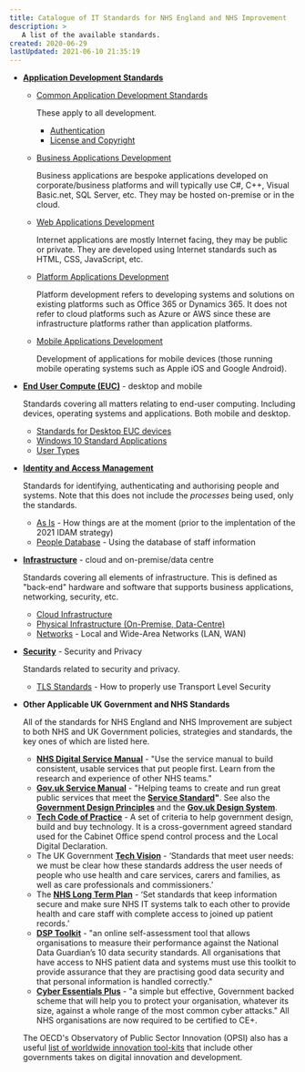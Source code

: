 ```yaml
---
title: Catalogue of IT Standards for NHS England and NHS Improvement
description: >
   A list of the available standards.
created: 2020-06-29
lastUpdated: 2021-06-10 21:35:19
---
```


- **[Application Development Standards](./application-development/readme)**
  
  - [Common Application Development Standards](./application-development/common-dev/readme)

    These apply to all development.

    - [Authentication](application-development/common-dev/authentication)
    - [License and Copyright](application-development/common-dev/code-license-and-copyright)

  - [Business Applications Development](./application-development/business-dev/readme)

    Business applications are bespoke applications developed on corporate/business platforms and will typically use C#, C++, Visual Basic.net, SQL Server, etc. They may be hosted on-premise or in the cloud.

  - [Web Applications Development](./application-development/web-dev/readme)

    Internet applications are mostly Internet facing, they may be public or private. They are developed using Internet standards such as HTML, CSS, JavaScript, etc.

  - [Platform Applications Development](./application-development/platform-dev/readme)

    Platform development refers to developing systems and solutions on existing platforms such as Office 365 or Dynamics 365. It does not refer to cloud platforms such as Azure or AWS since these are infrastructure platforms rather than application platforms.

  - [Mobile Applications Development](./application-development/mobile-dev/readme)

    Development of applications for mobile devices (those running mobile operating systems such as Apple iOS and Google Android).

- **[End User Compute (EUC)](./euc)** - desktop and mobile

  Standards covering all matters relating to end-user computing. Including devices, operating systems and applications. Both mobile and desktop.

  * [Standards for Desktop EUC devices](./euc/desktop-devices.md)
  * [Windows 10 Standard Applications](./euc/windows-10-standard-apps.md)
  * [User Types](euc/user-types)


- **[Identity and Access Management](./idam)**

  Standards for identifying, authenticating and authorising people and systems. Note that this does not include the _processes_ being used, only the standards.

  - [As Is](idam/as-is/readme) - How things are at the moment (prior to the implentation of the 2021 IDAM strategy)
  - [People Database](idam/peopledb) - Using the database of staff information


- **[Infrastructure](./infrastructure)** - cloud and on-premise/data centre

  Standards covering all elements of infrastructure. This is defined as "back-end" hardware and software that supports business applications, networking, security, etc.

  * [Cloud Infrastructure](./infrastructure/cloud)
  * [Physical Infrastructure (On-Premise, Data-Centre)](./infrastructure/physical)
  * [Networks](infrastructure/networks) - Local and Wide-Area Networks (LAN, WAN)

- **[Security](./security)** - Security and Privacy

  Standards related to security and privacy.

  - [TLS Standards](security/tls) - How to properly use Transport Level Security

- **Other Applicable UK Government and NHS Standards**

  All of the standards for NHS England and NHS Improvement are subject to both NHS and UK Government policies, strategies and standards, the key ones of which are listed here.

  * **[NHS Digital Service Manual](https://service-manual.nhs.uk/)** - "Use the service manual to build consistent, usable services that put people first.​ Learn from the research and experience of other NHS teams."
  * **[Gov.uk Service Manual](https://www.gov.uk/service-manual)** - "Helping teams to create and run great public services that meet the **[Service Standard](https://www.gov.uk/service-manual/service-standard)"**. See also the **[Government Design Principles](https://www.gov.uk/guidance/government-design-principles)** and the **[Gov.uk Design System](https://design-system.service.gov.uk/)**.
  * **[Tech Code of Practice](https://www.gov.uk/government/publications/technology-code-of-practice/technology-code-of-practice)** - A set of criteria to help government design, build and buy technology. It is a cross-government agreed standard used for the Cabinet Office spend control process and the Local Digital Declaration.
  * The UK Government **[Tech Vision](https://www.gov.uk/government/publications/the-future-of-healthcare-our-vision-for-digital-data-and-technology-in-health-and-care/the-future-of-healthcare-our-vision-for-digital-data-and-technology-in-health-and-care)** - ‘Standards that meet user needs: we must be clear how these standards address the user needs of people who use health and care services, carers and families, as well as care professionals and commissioners.’
  * The **[NHS Long Term Plan](https://www.longtermplan.nhs.uk/areas-of-work/digital-transformation/)** - ‘Set standards that keep information secure and make sure NHS IT systems talk to each other to provide health and care staff with complete access to joined up patient records.’​
  *  **[DSP Toolkit](https://www.dsptoolkit.nhs.uk/)** - "an online self-assessment tool that allows organisations to measure their performance against the National Data Guardian’s 10 data security standards. All organisations that have access to NHS patient data and systems must use this toolkit to provide assurance that they are practising good data security and that personal information is handled correctly."
  *  **[Cyber Essentials Plus](https://www.ncsc.gov.uk/cyberessentials/overview)** - "a simple but effective, Government backed scheme that will help you to protect your organisation, whatever its size, against a whole range of the most common cyber attacks." All NHS organisations are now required to be certified to CE+.

  The OECD's Observatory of Public Sector Innovation (OPSI) also has a useful [list of worldwide innovation tool-kits](https://oecd-opsi.org/search-toolkits/) that include other governments takes on digital innovation and development.
